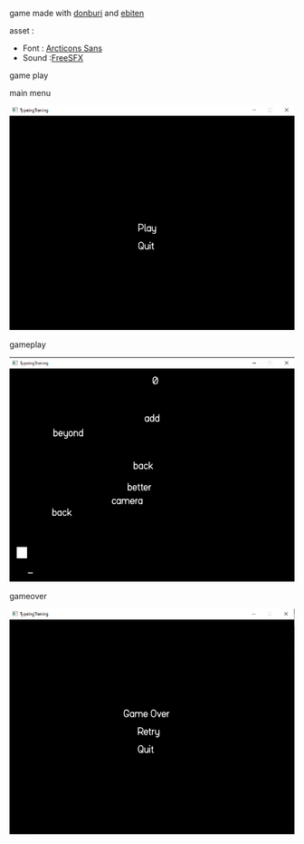 game made with [donburi](https://github.com/yohamta/donburi) and [ebiten](https://github.com/hajimehoshi/ebiten)

asset : 
* Font : [Arcticons Sans](https://www.dafont.com/pixbob-lite.font)
* Sound :[FreeSFX](https://kronbits.itch.io/freesfx)


game play 

main menu 

![](doc/Mainmenu.png)
    
    
gameplay

![](doc/Gameplay.png)

    
gameover 

![](doc/Gameover.png)
